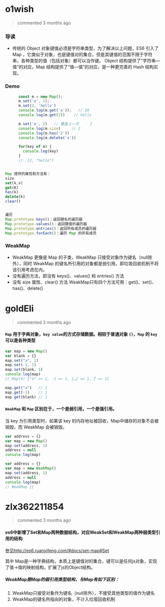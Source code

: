 
# o1wish 
 > commented 3 months ago 

### 导读
- 传统的 Object 对象键值必须是字符串类型，为了解决以上问题，ES6 引入了 Map ，它类似于对象，也是键值对的集合，但是其键值的范围不限于字符串，各种类型的值（包括对象）都可以当作键。
Object 结构提供了“字符串—值”的对应，Map 结构提供了“值—值”的对应，是一种更完善的 Hash 结构实现。

### Demo

```javascript
      const m = new Map();
      m.set('a', 1);
      m.set(2, 'hello')
      console.log(m.get('a'));   // 10   
      console.log(m.get(2))    // hello

      m.set('a', 2)   // 覆盖上一次     2
      console.log(m.size)     // 2
      console.log(m.has('2'))
      console.log(m.delete('a'))

      for(key of m) {
        console.log(key)
      }    
      //  [2, "hello"]


Map 提供的属性和方法有：
size
set(k,v)
get(K)
has(k)
delete(k)
clear()


遍历
Map.prototype.keys()：返回键名的遍历器
Map.prototype.values()：返回键值的遍历器
Map.prototype.entries()：返回所有成员的遍历器
Map.prototype.forEach()：遍历 Map 的所有成员


```

### WeakMap
- WeakMap 更像是 Map 的子类，WeakMap 只接受对象作为键名（null除外），同时 WeakMap 的键名所引用的对象都是弱引用，即垃圾回收机制不将该引用考虑在内。
- 没有遍历方法，即没有 keys()、values() 和 entries() 方法
- 没有 size 属性、clear() 方法
WeakMap只有四个方法可用：get()、set()、has()、delete()



# goldEli 
 > commented 3 months ago 

#### `Map` 用于字典对象，`key value`的方式存储数据。相较于普通对象 `{}`，`Map` 的 `key` 可以是各种类型


```JavaScript
var map = new Map()
var blank = {}
map.set("a", 1)
map.set(-1, 1)
map.set(blank, 1)
console.log(map)
// Map(4) {"a" => 1, -1 => 1, {…} => 1, ƒ => 1}

map.get("a")   // 1
map.get(-1)    // 1
map.get(blank) // 1

``` 

#### `WeakMap` 和 `Map` 区别在于，一个是弱引用，一个是强引用。

当 key 为引用类型时，如果该 key 的内存地址被回收，Map中储存的对象不会被销毁，而 WeakMap 会被销毁。


```javascript
var address = {}
var map = new Map()
map.set(address, 1)
address = null
console.log(map)

```


```javascript
var address = {}
var map = new WeakMap()
map.set(address, 1)
address = null
console.log(map)
// WeakMap {}

```
# zlx362211854 
 > commented 3 months ago 

#### es6中新增了Set和Map两种数据结构，对应WeakSet和WeakMap两种弱类型引用的结构
[参见http://es6.ruanyifeng.com/#docs/set-map#Set](http://es6.ruanyifeng.com/#docs/set-map#Set)

其中 Map是一种字典结构，本质上是键值对的集合，键可以是任何js对象，实现了值->值的映射结构，扩展了js的Object结构。

##### WeakMap是Map的弱引用类型结构，与Map有如下区别：
1. WeakMap只接受对象作为键名（null除外），不接受其他类型的值作为键名
2. WeakMap的键名所指向的对象，不计入垃圾回收机制